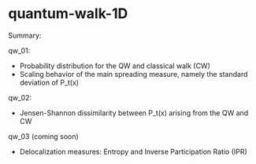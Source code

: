 # quantum-walk-1D
Summary:

qw_01: 

* Probability distribution for the QW and classical walk (CW)
* Scaling behavior of the main spreading measure, namely the standard deviation of P_t(x) 


qw_02: 
* Jensen-Shannon dissimilarity between  P_t(x) arising from the QW and CW

qw_03 (coming soon)
* Delocalization measures: Entropy and Inverse Participation Ratio (IPR)
